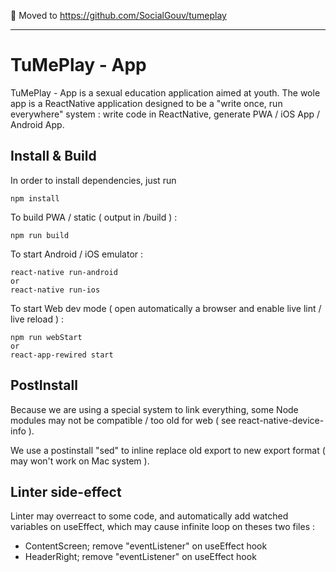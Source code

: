 
🚛 Moved to https://github.com/SocialGouv/tumeplay

---

# TuMePlay - App

TuMePlay - App is a sexual education application aimed at youth. The wole app is a ReactNative application designed to be a "write once, run everywhere" system : write code in ReactNative, generate PWA / iOS App / Android App.

## Install & Build

In order to install dependencies, just run 

```
npm install
```

To build PWA / static ( output in /build ) : 

```
npm run build
```

To start Android / iOS emulator : 

```
react-native run-android
or 
react-native run-ios
```

To start Web dev mode ( open automatically a browser and enable live lint / live reload ) : 

```
npm run webStart
or 
react-app-rewired start
```

## PostInstall 

Because we are using a special system to link everything, some Node modules may not be compatible / too old for web ( see react-native-device-info ).

We use a postinstall "sed" to inline replace old export to new export format ( may won't work on Mac system ).

## Linter side-effect

Linter may overreact to some code, and automatically add watched variables on useEffect, which may cause infinite loop on theses two files : 
- ContentScreen; remove "eventListener" on useEffect hook
- HeaderRight; remove "eventListener" on useEffect hook
